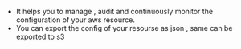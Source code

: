 - It helps you to manage , audit and continuously monitor the configuration of your aws resource.
- You can export the config of your resourse as json , same can be exported to s3